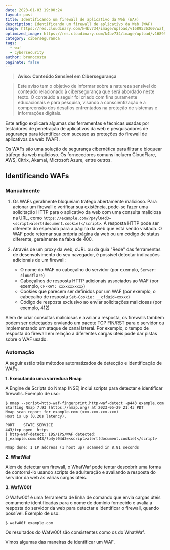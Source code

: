 ```yaml
---
date: 2023-01-03 19:00:24
layout: post
title: Identificando um firewall de aplicativo da Web (WAF)
description: Identificando um firewall de aplicativo da Web (WAF)
image: https://res.cloudinary.com/k4bv734/image/upload/v1689536360/waf_q61cuu.jpg
optimized_image: https://res.cloudinary.com/k4bv734/image/upload/v1689536360/waf_optimized_ooub1l.jpg
category: ciberseguranca
tags:
  - waf
  - cybersecurity
author: brunocosta
paginate: false
---
```

> **Aviso: Conteúdo Sensível em Cibersegurança**

> Este aviso tem o objetivo de informar sobre a natureza sensível do conteúdo relacionado à cibersegurança que será abordado neste texto. O conteúdo a seguir foi criado com fins puramente educacionais e para pesquisa, visando a conscientização e a compreensão dos desafios enfrentados na proteção de sistemas e informações digitais.

Este artigo explicará algumas das ferramentas e técnicas usadas por testadores de penetração de aplicativos da web e pesquisadores de segurança para identificar com sucesso as proteções do firewall de aplicativos da web (WAF).

Os WAFs são uma solução de segurança cibernética para filtrar e bloquear tráfego da web malicioso. Os fornecedores comuns incluem CloudFlare, AWS, Citrix, Akamai, Microsoft Azure, entre outros.

## Identificando WAFs

### Manualmente

1. Os WAFs geralmente bloqueiam tráfego abertamente malicioso. Para acionar um firewall e verificar sua existência, pode-se fazer uma solicitação HTTP para o aplicativo da web com uma consulta maliciosa na URL, como `https://example.com/?p4yl04d3=<script>alert(document.cookie)</script>`. A resposta HTTP pode ser diferente do esperado para a página da web que está sendo visitada. O WAF pode retornar sua própria página da web ou um código de status diferente, geralmente na faixa de 400.

2. Através de um proxy da web, cURL ou da guia "Rede" das ferramentas de desenvolvimento do seu navegador, é possível detectar indicações adicionais de um firewall:
   - O nome do WAF no cabeçalho do servidor (por exemplo, `Server: cloudflare`)
   - Cabeçalhos de resposta HTTP adicionais associados ao WAF (por exemplo, `CF-RAY: xxxxxxxxxxx`)
   - Cookies que parecem ser definidos por um WAF (por exemplo, o cabeçalho de resposta `Set-Cookie: __cfduid=xxxxx`)
   - Código de resposta exclusivo ao enviar solicitações maliciosas (por exemplo, 412)

Além de criar consultas maliciosas e avaliar a resposta, os firewalls também podem ser detectados enviando um pacote TCP FIN/RST para o servidor ou implementando um ataque de canal lateral. Por exemplo, o tempo de resposta do firewall em relação a diferentes cargas úteis pode dar pistas sobre o WAF usado.

### Automação

A seguir estão três métodos automatizados de detecção e identificação de WAFs.

**1. Executando uma varredura Nmap**

A Engine de Scripts do Nmap (NSE) inclui scripts para detectar e identificar firewalls. Exemplo de uso:

~~~
$ nmap --script=http-waf-fingerprint,http-waf-detect -p443 example.com
Starting Nmap 7.93 (https://nmap.org) at 2023-05-29 21:43 PDT
Nmap scan report for example.com (xxx.xxx.xxx.xxx)
Host is up (0.20s latency).

PORT    STATE SERVICE
443/tcp open  https
| http-waf-detect: IDS/IPS/WAF detected:
|_example.com:443/?p4yl04d3=<script>alert(document.cookie)</script>

Nmap done: 1 IP address (1 host up) scanned in 8.81 seconds
~~~
**2. WhatWaf**

Além de detectar um firewall, o WhatWaf pode tentar descobrir uma forma de contorná-lo usando scripts de adulteração e avaliando a resposta do servidor da web às várias cargas úteis.

**3. WafW00f**

O Wafw00f é uma ferramenta de linha de comando que envia cargas úteis comumente identificadas para o nome de domínio fornecido e avalia a resposta do servidor da web para detectar e identificar o firewall, quando possível. Exemplo de uso:
~~~
$ wafw00f example.com
~~~


Os resultados do Wafw00f são consistentes como os do WhatWaf.




Vimos algumas das maneiras de identificar um WAF.
